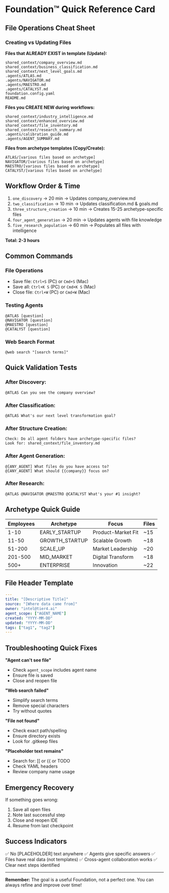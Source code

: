 # Foundation™ Quick Reference Card

## File Operations Cheat Sheet

### Creating vs Updating Files

**Files that ALREADY EXIST in template (Update):**
```
shared_context/company_overview.md
shared_context/business_classification.md  
shared_context/next_level_goals.md
.agents/ATLAS.md
.agents/NAVIGATOR.md
.agents/MAESTRO.md
.agents/CATALYST.md
foundation.config.yaml
README.md
```

**Files you CREATE NEW during workflows:**
```
shared_context/industry_intelligence.md
shared_context/enhanced_overview.md
shared_context/file_inventory.md
shared_context/research_summary.md
.agents/calibration_guide.md
.agents/AGENT_SUMMARY.md
```

**Files from archetype templates (Copy/Create):**
```
ATLAS/[various files based on archetype]
NAVIGATOR/[various files based on archetype]
MAESTRO/[various files based on archetype]
CATALYST/[various files based on archetype]
```

## Workflow Order & Time

1. `one_discovery` → 20 min → Updates company_overview.md
2. `two_classification` → 10 min → Updates classification.md & goals.md
3. `three_structure_creation` → 10 min → Creates 15-25 archetype-specific files
4. `four_agent_generation` → 20 min → Updates agents with file knowledge
5. `five_research_population` → 60 min → Populates all files with intelligence

**Total: 2-3 hours**

## Common Commands

### File Operations
- Save file: `Ctrl+S` (PC) or `Cmd+S` (Mac)
- Save all: `Ctrl+K S` (PC) or `Cmd+K S` (Mac)
- Close file: `Ctrl+W` (PC) or `Cmd+W` (Mac)

### Testing Agents
```
@ATLAS [question]
@NAVIGATOR [question]
@MAESTRO [question]
@CATALYST [question]
```

### Web Search Format
```
@web search "[search terms]"
```

## Quick Validation Tests

### After Discovery:
```
@ATLAS Can you see the company overview?
```

### After Classification:
```
@ATLAS What's our next level transformation goal?
```

### After Structure Creation:
```
Check: Do all agent folders have archetype-specific files?
Look for: shared_context/file_inventory.md
```

### After Agent Generation:
```
@[ANY_AGENT] What files do you have access to?
@[ANY_AGENT] What should {{company}} focus on?
```

### After Research:
```
@ATLAS @NAVIGATOR @MAESTRO @CATALYST What's your #1 insight?
```

## Archetype Quick Guide

| Employees | Archetype | Focus | Files |
|-----------|-----------|-------|-------|
| 1-10 | EARLY_STARTUP | Product-Market Fit | ~15 |
| 11-50 | GROWTH_STARTUP | Scalable Growth | ~18 |
| 51-200 | SCALE_UP | Market Leadership | ~20 |
| 201-500 | MID_MARKET | Digital Transform | ~18 |
| 500+ | ENTERPRISE | Innovation | ~22 |

## File Header Template
```yaml
---
title: "[Descriptive Title]"
source: "[Where data came from]"
owner: "intel@tier4.ai"
agent_scope: ["AGENT_NAME"]
created: "YYYY-MM-DD"
updated: "YYYY-MM-DD"
tags: ["tag1", "tag2"]
---
```

## Troubleshooting Quick Fixes

**"Agent can't see file"**
- Check `agent_scope` includes agent name
- Ensure file is saved
- Close and reopen file

**"Web search failed"**
- Simplify search terms
- Remove special characters
- Try without quotes

**"File not found"**
- Check exact path/spelling
- Ensure directory exists
- Look for .gitkeep files

**"Placeholder text remains"**
- Search for: [[ or {{ or TODO
- Check YAML headers
- Review company name usage

## Emergency Recovery

If something goes wrong:
1. Save all open files
2. Note last successful step
3. Close and reopen IDE
4. Resume from last checkpoint

## Success Indicators

✅ No [PLACEHOLDER] text anywhere
✅ Agents give specific answers
✅ Files have real data (not templates)
✅ Cross-agent collaboration works
✅ Clear next steps identified

---

**Remember:** The goal is a useful Foundation, not a perfect one. You can always refine and improve over time!